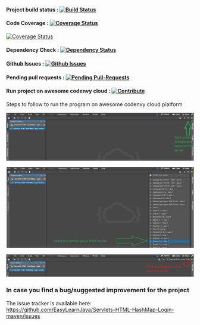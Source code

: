 #### Project build status : [![Build Status](https://travis-ci.org/EasyLearnJava/Servlets-HTML-HashMap-Login-maven.svg?branch=master)](https://travis-ci.org/EasyLearnJava/Servlets-HTML-HashMap-Login-maven/)
#### Code Coverage : <a href='https://coveralls.io/github/EasyLearnJava/Servlets-HTML-HashMap-Login-maven'><img src='https://coveralls.io/repos/github/EasyLearnJava/Servlets-HTML-HashMap-Login-maven/badge.svg' alt='Coverage Status' /></a>
[![Coverage Status](https://coveralls.io/repos/github/EasyLearnJava/Servlets-HTML-HashMap-Login-maven/badge.svg?branch=master)](https://coveralls.io/github/EasyLearnJava/Servlets-HTML-HashMap-Login-maven?branch=master)
#### Dependency Check : [![Dependency Status](https://www.versioneye.com/user/projects/5789e0a0c3d40f0049829f31/badge.png?style=flat-square)](https://www.versioneye.com/user/projects/5789e0a0c3d40f0049829f31)
#### Github Issues : [![Github Issues](http://githubbadges.herokuapp.com/EasyLearnJava/Servlets-HTML-HashMap-Login-maven/issues.svg?style=flat-square)](https://github.com/EasyLearnJava/Servlets-HTML-HashMap-Login-maven/issues)
#### Pending pull requests : [![Pending Pull-Requests](http://githubbadges.herokuapp.com/EasyLearnJava/Servlets-HTML-HashMap-Login-maven/pulls.svg?style=flat-square)](https://github.com/EasyLearnJava/Servlets-HTML-HashMap-Login-maven/pulls)
#### Run project on awesome codenvy cloud : [![Contribute](https://codenvy.com/factory/resources/codenvy-contribute.svg)](https://codenvy.com/f?id=m1dhvl3qfgi6atzj)
 
Steps to follow to run the program on awesome codenvy cloud platform

![alt tag](https://github.com/EasyLearnJava/Servlets-HTML-HashMap-Login-maven/blob/master/codenvy_clicktriangle.png)

![alt tag](https://github.com/EasyLearnJava/Servlets-HTML-HashMap-Login-maven/blob/master/Codenvy_server_selection.png)

![alt tag](https://github.com/EasyLearnJava/Servlets-HTML-HashMap-Login-maven/blob/master/Codenvy_startserver.png)

### In case you find a bug/suggested improvement for the project
The issue tracker is available here: https://github.com/EasyLearnJava/Servlets-HTML-HashMap-Login-maven/issues 
